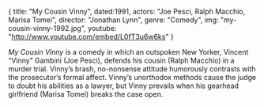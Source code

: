 {
  title: "My Cousin Vinny",
  dated:1991,
  actors: "Joe Pesci, Ralph Macchio, Marisa Tomei",
  director: "Jonathan Lynn",
  genre: "Comedy",
  img: "my-cousin-vinny-1992.jpg",
  youtube: "http://www.youtube.com/embed/L0fT3u6w6ks"
}

_My Cousin Vinny_ is a comedy in which an outspoken New Yorker, Vincent “Vinny” Gambini (Joe Pesci), defends his cousin (Ralph Macchio) in a murder trial. Vinny’s brash, no-nonsense attitude humorously contrasts with the prosecutor’s formal affect. Vinny’s unorthodox methods cause the judge to doubt his abilities as a lawyer, but Vinny prevails when his gearhead girlfriend (Marisa Tomei) breaks the case open.